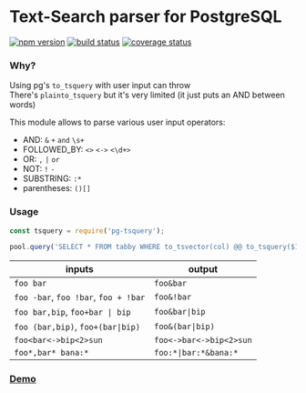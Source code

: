 # Text-Search parser for PostgreSQL

[![npm version][npm-image]][npm-url]
[![build status][travis-image]][travis-url]
[![coverage status][codecov-image]][codecov-url]

### Why?

Using pg's `to_tsquery` with user input can throw  
There's `plainto_tsquery` but it's very limited (it just puts an AND between words)

This module allows to parse various user input operators:
- AND: `&` `+` `and` `\s+`
- FOLLOWED_BY: `<>` `<->` `<\d+>`
- OR: `,` `|` `or`
- NOT: `!` `-`
- SUBSTRING: `:*`
- parentheses: `()[]`

### Usage
```js
const tsquery = require('pg-tsquery');

pool.query('SELECT * FROM tabby WHERE to_tsvector(col) @@ to_tsquery($1)', [tsquery(str)])
```

| inputs | output |
| --- | --- |
| `foo bar` | `foo&bar` |
| `foo -bar`, `foo !bar`, `foo + !bar` | `foo&!bar` |
| `foo bar,bip`, `foo+bar \| bip` | `foo&bar\|bip` |
| `foo (bar,bip)`, `foo+(bar\|bip)` | `foo&(bar\|bip)` |
| `foo<bar<->bip<2>sun` | `foo<->bar<->bip<2>sun` |
| `foo*,bar* bana:*` | `foo:*\|bar:*&bana:*` |

### [Demo](https://caub.github.io/pg-tsquery)

[npm-image]: https://img.shields.io/npm/v/pg-tsquery.svg?style=flat-square
[npm-url]: https://www.npmjs.com/package/pg-tsquery
[travis-image]: https://img.shields.io/travis/caub/pg-tsquery.svg?style=flat-square
[travis-url]: https://travis-ci.org/caub/pg-tsquery
[codecov-image]: https://img.shields.io/codecov/c/github/caub/pg-tsquery.svg?style=flat-square
[codecov-url]: https://codecov.io/gh/caub/pg-tsquery
